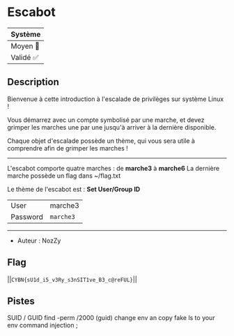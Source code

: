 # Escabot

| Système     |
|-------------|
| Moyen 🙂    |
| Validé ✅  |
## Description

Bienvenue à cette introduction à l'escalade de privilèges sur système Linux !

Vous démarrez avec un compte symbolisé par une marche, et devez grimper les marches une par une jusqu'à arriver à la dernière disponible.

Chaque objet d'escalade possède un thème, qui vous sera utile à comprendre afin de grimper les marches !

------

L'escabot comporte quatre marches : de **marche3** à **marche6**
La dernière marche possède un flag dans ~/flag.txt

Le thème de l'escabot est : **Set User/Group ID**

|          |           |
|----------|-----------|
| User     | marche3   |
| Password | `marche3` |

------

- Auteur : NozZy

## Flag
||`CYBN{sU1d_i5_v3Ry_s3nSIT1ve_B3_c@reFUL}`||

## Pistes
SUID / GUID
find -perm /2000 (guid)
change env an copy fake ls to your env
command injection ;
